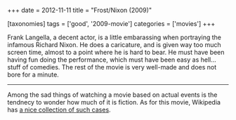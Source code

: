 +++
date = 2012-11-11
title = "Frost/Nixon (2009)"

[taxonomies]
tags = ['good', '2009-movie']
categories = ['movies']
+++

Frank Langella, a decent actor, is a little embarassing when portraying
the infamous Richard Nixon. He does a caricature, and is given way too
much screen time, almost to a point where he is hard to bear. He must
have been having fun doing the performance, which must have been easy as
hell... stuff of comedies. The rest of the movie is very well-made and
does not bore for a minute.

---

Among the sad things of watching a movie based on actual events is the
tendnecy to wonder how much of it is fiction. As for this movie,
Wikipedia has [a nice collection of such cases].

  [a nice collection of such cases]: http://en.wikipedia.org/wiki/Frost/Nixon_(film)#Dramatic_license_and_factual_inaccuracies
